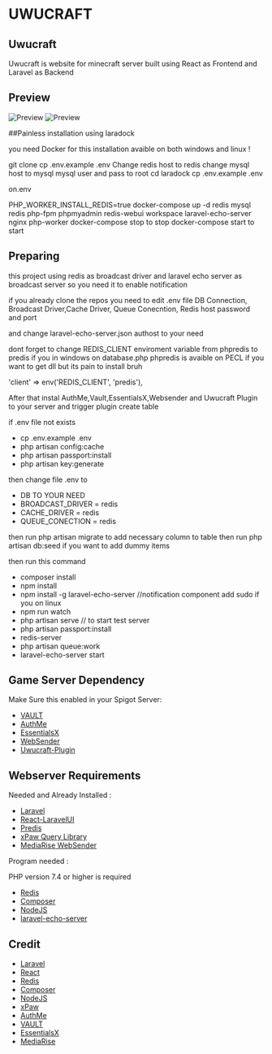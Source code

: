 # UWUCRAFT

## Uwucraft

Uwucraft is website for minecraft server built using React as Frontend and Laravel as Backend

## Preview

![Preview](https://raw.githubusercontent.com/damarsimple/Uwucraft/master/screenshot/1.png)
![Preview](https://raw.githubusercontent.com/damarsimple/Uwucraft/master/screenshot/2.png)

##Painless installation using laradock

you need Docker for this installation avaible on both windows and linux !

git clone 
cp .env.example .env
Change redis host to redis 
change mysql host to mysql
mysql user and pass to root
cd laradock 
cp .env.example .env

on.env

PHP_WORKER_INSTALL_REDIS=true
docker-compose up -d redis mysql redis php-fpm phpmyadmin redis-webui workspace laravel-echo-server nginx php-worker
docker-compose stop to stop
docker-compose start to start

## Preparing

this project using redis as broadcast driver and laravel echo server as broadcast server so you need it to enable notification

if you already clone the repos you need to edit .env file
DB Connection, Broadcast Driver,Cache Driver, Queue Conecntion, Redis host password and port

and change laravel-echo-server.json authost to your need

dont forget to change REDIS_CLIENT enviroment variable from phpredis to predis if you in windows
on database.php
phpredis is avaible on PECL if you want to get dll but its pain to install bruh

'client' => env('REDIS_CLIENT', 'predis'),

After that instal AuthMe,Vault,EssentialsX,Websender and Uwucraft Plugin to your server
and trigger plugin create table

if .env file not exists
- cp .env.example .env
- php artisan config:cache
- php artisan passport:install
- php artisan key:generate

then change file .env to
- DB TO YOUR NEED
- BROADCAST_DRIVER = redis
- CACHE_DRIVER = redis
- QUEUE_CONECTION = redis

then run php artisan migrate to add necessary column to table
then run php artisan db:seed if you want to add dummy items

then run this command
- composer install
- npm install
- npm install -g laravel-echo-server //notification component add sudo if you on linux
- npm run watch
- php artisan serve // to start test server 
- php artisan passport:install
- redis-server
- php artisan queue:work
- laravel-echo-server start

## Game Server Dependency

Make Sure this enabled in your Spigot Server:

- [VAULT](https://www.spigotmc.org/resources/vault.34315/)
- [AuthMe](https://www.spigotmc.org/resources/authmereloaded.6269/)
- [EssentialsX](https://www.spigotmc.org/resources/essentialsx.9089/)
- [WebSender](https://www.spigotmc.org/resources/websender-send-command-with-php-bungee-and-bukkit-support.33909/)
- [Uwucraft-Plugin](https://github.com/damarsimple/Uwucraft-Plugin)

## Webserver Requirements

Needed and Already Installed :

- [Laravel](https://laravel.com/)
- [React-LaravelUI](https://packagist.org/packages/laravel/ui)
- [Predis](https://packagist.org/packages/predis/predis)
- [xPaw Query Library](https://packagist.org/packages/xpaw/php-minecraft-query)
- [MediaRise WebSender](https://www.spigotmc.org/resources/websender-send-command-with-php-bungee-and-bukkit-support.33909/)

Program needed :

  PHP version 7.4 or higher is required

- [Redis](https://redis.com/)
- [Composer](https://getcomposer.org/)
- [NodeJS](https://nodejs.org/)
- [laravel-echo-server](https://nodejs.org/)

## Credit

- [Laravel](https://laravel.com/)
- [React](https://reactjs.org/)
- [Redis](https://redis.com/)
- [Composer](https://getcomposer.org/)
- [NodeJS](https://nodejs.org/)
- [xPaw](https://github.com/xPaw/PHP-Minecraft-Query)
- [AuthMe](https://www.spigotmc.org/resources/authmereloaded.6269/)
- [VAULT](https://www.spigotmc.org/resources/vault.34315/)
- [EssentialsX](https://www.spigotmc.org/resources/essentialsx.9089/)
- [MediaRise](https://www.spigotmc.org/resources/authors/mediarise.75913/)
